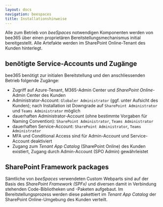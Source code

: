 ```yaml
---
layout: docs
navigation: beespaces
title: Installationshinweise
---
```


Alle zum Betrieb von *beeSpaces* notwendigen Komponenten werden von bee365 über einen proprietären Bereitstellungsmechanismus initial bereitgestellt. Alle Artefakte werden im SharePoint Online-Tenant des Kunden hinterlegt.


## benötigte Service-Accounts und Zugänge
bee365 benötigt zur initialen Bereitstellung und den anschliessenden Betrieb folgende Zugänge:
* Zugriff auf Azure-Tenant, M365-Admin Center und *SharePoint Online*-Admin Center des Kunden
* Administrator-Account: `Globaler Administrator` (ggf. unter Aufsicht des Kunden); nach Installation ist Downgrade auf `SharePoint Administrator` und `Teams Administrator` möglich
* dauerhaften Administrator-Account (ohne bestimmte Vorgaben für Naming Convention): `SharePoint Administrator`, `Teams Administrator`
* dauerhaften Service-Account: `SharePoint Administrator`, `Teams Administrator`
* MFA und Conditional Access sind für Admin-Account und Service-Account deaktiviert
* Zugang zum *Tenant App Catalog* (SharePoint Online) des Kunden existiert, Zugang durch Admin-Account (SPO Admin) gewährleistet


## SharePoint Framework packages
Sämtliche von *beeSpaces* verwendeten Custom Webparts sind auf der Basis des *SharePoint Framework (SPFx)* und diversen damit in Verbindung stehenden Code-Bibliotheken und -Paketen aufgebaut. Im Bereitstellungsprozess werden diese pakettiert im *Tenant App Catalog* der SharePoint Online-Umgebung des Kunden verteilt.